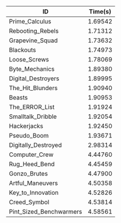 |ID|Time(s)|
|-|-|
|Prime_Calculus|1.69542|
|Rebooting_Rebels|1.71312|
|Grapevine_Squad|1.73632|
|Blackouts|1.74973|
|Loose_Screws|1.78069|
|Byte_Mechanics|1.89380|
|Digital_Destroyers|1.89995|
|The_Hit_Blunders|1.90940|
|Beasts|1.90953|
|The_ERROR_List|1.91924|
|Smalltalk_Dribble|1.92054|
|Hackerjacks|1.92450|
|Pseudo_Boom|1.93671|
|Digitally_Destroyed|2.98314|
|Computer_Crew|4.44760|
|Rug_Heed_Bend|4.45459|
|Gonzo_Brutes|4.47900|
|Artful_Maneuvers|4.50358|
|Key_to_Innovation|4.52826|
|Creed_Symbol|4.53814|
|Pint_Sized_Benchwarmers|4.58561|
